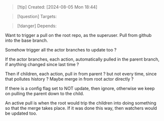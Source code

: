 
>[!tip] Created: [2024-08-05 Mon 18:44]

>[!question] Targets: 

>[!danger] Depends: 

Want to trigger a pull on the root repo, as the superuser.
Pull from github into the base branch.

Somehow trigger all the actor branches to update too ?

If the actor branches, each action, automatically pulled in the parent branch, if anything changed since last time ?

Then if children, each action, pull in from parent ?
but not every time, since that pollutes history ?
Maybe merge in from root actor directly ?

If there is a config flag set to NOT update, then ignore, otherwise we keep on pulling the parent down to the child.

An active pull is when the root would trip the children into doing something so that the merge takes place.  If it was done this way, then watchers would be updated too.